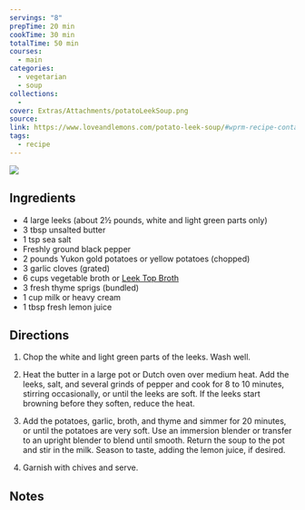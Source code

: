 ```yaml
---
servings: "8"
prepTime: 20 min
cookTime: 30 min
totalTime: 50 min
courses:
  - main
categories:
  - vegetarian
  - soup
collections:
  -
cover: Extras/Attachments/potatoLeekSoup.png
source:
link: https://www.loveandlemons.com/potato-leek-soup/#wprm-recipe-container-56008
tags:
  - recipe
---
```


![](Extras/Attachments/potatoLeekSoup.png)


## Ingredients

- 4 large leeks (about 2½ pounds, white and light green parts only)
- 3 tbsp unsalted butter
- 1 tsp sea salt
- Freshly ground black pepper
- 2 pounds Yukon gold potatoes or yellow potatoes (chopped)
- 3 garlic cloves (grated)
- 6 cups vegetable broth or [Leek Top Broth](../../Ingredients/Leek%20Top%20Broth.md)
- 3 fresh thyme sprigs (bundled)
- 1 cup milk or heavy cream
- 1 tbsp fresh lemon juice


## Directions

1. Chop the white and light green parts of the leeks. Wash well.

2. Heat the butter in a large pot or Dutch oven over medium heat. Add the leeks, salt, and several grinds of pepper and cook for 8 to 10 minutes, stirring occasionally, or until the leeks are soft. If the leeks start browning before they soften, reduce the heat.

3. Add the potatoes, garlic, broth, and thyme and simmer for 20 minutes, or until the potatoes are very soft. Use an immersion blender or transfer to an upright blender to blend until smooth. Return the soup to the pot and stir in the milk. Season to taste, adding the lemon juice, if desired.

4. Garnish with chives and serve.


## Notes